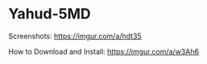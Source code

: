 # Yahud-5MD
Screenshots: https://imgur.com/a/hdt35

How to Download and Install: https://imgur.com/a/w3Ah6
